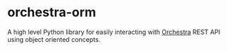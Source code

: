 orchestra-orm
=============

A high level Python library for easily interacting with [Orchestra](https://github.com/glic3rinu/orchestra) REST API using object oriented concepts.
